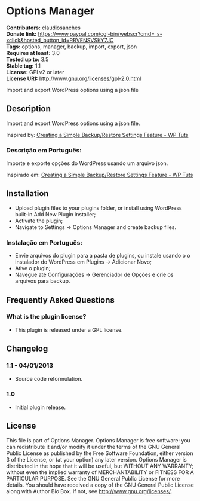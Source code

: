 # Options Manager #
**Contributors:** claudiosanches  
**Donate link:** https://www.paypal.com/cgi-bin/webscr?cmd=_s-xclick&hosted_button_id=RBVENSVSKY7JC  
**Tags:** options, manager, backup, import, export, json  
**Requires at least:** 3.0  
**Tested up to:** 3.5  
**Stable tag:** 1.1  
**License:** GPLv2 or later  
**License URI:** http://www.gnu.org/licenses/gpl-2.0.html  

Import and export WordPress options using a json file

## Description ##

Import and export WordPress options using a json file.

Inspired by: [Creating a Simple Backup/Restore Settings Feature - WP Tuts](http://wp.tutsplus.com/tutorials/creative-coding/creating-a-simple-backuprestore-settings-feature/)

### Descrição em Português: ###

Importe e exporte opções do WordPress usando um arquivo json.

Inspirado em: [Creating a Simple Backup/Restore Settings Feature - WP Tuts](http://wp.tutsplus.com/tutorials/creative-coding/creating-a-simple-backuprestore-settings-feature/)

## Installation ##

* Upload plugin files to your plugins folder, or install using WordPress built-in Add New Plugin installer;
* Activate the plugin;
* Navigate to Settings -> Options Manager and create backup files.

### Instalação em Português: ###

* Envie arquivos do plugin para a pasta de plugins, ou instale usando o o instalador do WordPress em Plugins -> Adicionar Novo;
* Ative o plugin;
* Navegue até Configurações -> Gerenciador de Opções e crie os arquivos para backup.

## Frequently Asked Questions ##

### What is the plugin license? ###

* This plugin is released under a GPL license.

## Changelog ##

### 1.1 - 04/01/2013 ###

* Source code reformulation.

### 1.0 ###

* Initial plugin release.

## License ##

This file is part of Options Manager.
Options Manager is free software: you can redistribute it and/or modify it under the terms of the GNU General Public License as published
by the Free Software Foundation, either version 3 of the License, or (at your option) any later version.
Options Manager is distributed in the hope that it will be useful, but WITHOUT ANY WARRANTY; without even the implied warranty of
MERCHANTABILITY or FITNESS FOR A PARTICULAR PURPOSE. See the GNU General Public License for more details.
You should have received a copy of the GNU General Public License along with Author Bio Box. If not, see <http://www.gnu.org/licenses/>.
